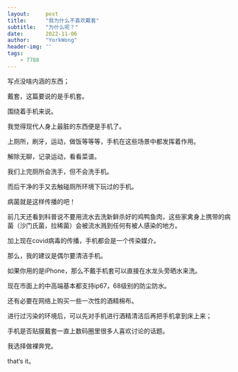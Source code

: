```yaml
---
layout:     post
title:      "我为什么不喜欢戴套"
subtitle:   "为什么呢？"
date:       2022-11-06
author:     "YorkWong"
header-img: ''
tags:
    - 7788
---
```

写点没啥内涵的东西；

戴套，这篇要说的是手机套。

围绕着手机来说。

我觉得现代人身上最脏的东西便是手机了。

上厕所，刷牙，运动，做饭等等等，手机在这些场景中都发挥着作用。

解除无聊，记录运动，看看菜谱。

我们上完厕所会洗手，但不会洗手机。

而后干净的手又去触碰厕所环境下玩过的手机。

病菌就是这样传播的吧！

前几天还看到科普说不要用流水去洗新鲜杀好的鸡鸭鱼肉，这些家禽身上携带的病菌（沙门氏菌，拉稀菌）会被流水溅到任何有被人感染的地方。

加上现在covid病毒的传播，手机都会是一个传染媒介。

那么，我的建议是偶尔要清洁手机。

如果你用的是iPhone，那么不戴手机套可以直接在水龙头旁晒水来洗。

现在市面上的中高端基本都支持ip67，68级别的防尘防水。

还有必要在网络上购买一些一次性的酒精棉布。

进行过污染的环境后，可以先对手机进行酒精清洁后再把手机拿到床上来；

手机是否贴膜戴套一直上数码圈里很多人喜欢讨论的话题。

我选择做裸奔党。

that‘s it。
